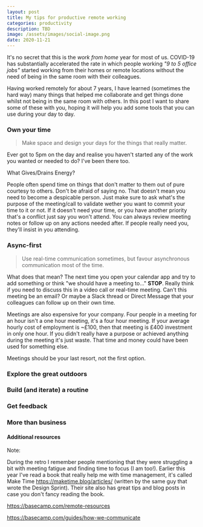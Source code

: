 ```yaml
---
layout: post
title: My tips for productive remote working
categories: productivity
description: TBD
image: /assets/images/social-image.png
date: 2020-11-21
---
```


It's no secret that this is the _work from home_ year for most of us. COVID-19 has substantially accelerated the rate in which people working _"9 to 5 office jobs"_ started working from their homes or remote locations without the need of being in the same room with their colleagues.

Having worked remotely for about 7 years, I have learned (sometimes the hard way) many things that helped me collaborate and get things done whilst not being in the same room with others. In this post I want to share some of these with you, hoping it will help you add some tools that you can use during your day to day.

### Own your time

> Make space and design your days for the things that really matter.

Ever got to 5pm on the day and realise you haven't started any of the work you wanted or needed to do? I've been there too.

What Gives/Drains Energy?

People often spend time on things that don't matter to them out of pure courtesy to others. Don't be afraid of saying no. That doesn't mean you need to become a despicable person. Just make sure to ask what's the purpose of the meeting/call to validate wether you want to commit your time to it or not. If it doesn't need your time, or you have another priority that's a conflict just say you won't attend. You can always review meeting notes or follow up on any actions needed after. If people really need you, they'll insist in you attending.


### Async-first

> Use real-time communication sometimes, but favour asynchronous communication most of the time.

What does that mean? The next time you open your calendar app and try to add something or think "we should have a meeting to..." **STOP**. Really think if you need to discuss this in a video call or real-time meeting. Can't this meeting be an email? Or maybe a Slack thread or Direct Message that your colleagues can follow up on their own time. 

Meetings are also expensive for your company. Four people in a meeting for an hour isn't a one hour meeting, it's a four hour meeting. If your average hourly cost of employment is ~£100, then that meeting is £400 investment in only one hour. If you didn't really have a purpose or achieved anything during the meeting it's just waste. That time and money could have been used for something else.

Meetings should be your last resort, not the first option.

### Explore the great outdoors

### Build (and iterate) a routine

### Get feedback

### More than business

#### Additional resources

Note:


During the retro I remember people mentioning that they were struggling a bit with meeting fatigue and finding time to focus (I am too!). Earlier this year I've read a book that really help me with time management, it's called Make Time https://maketime.blog/articles/ (written by the same guy that wrote the Design Sprint). Their site also has great tips and blog posts in case you don't fancy reading the book.


https://basecamp.com/remote-resources

https://basecamp.com/guides/how-we-communicate